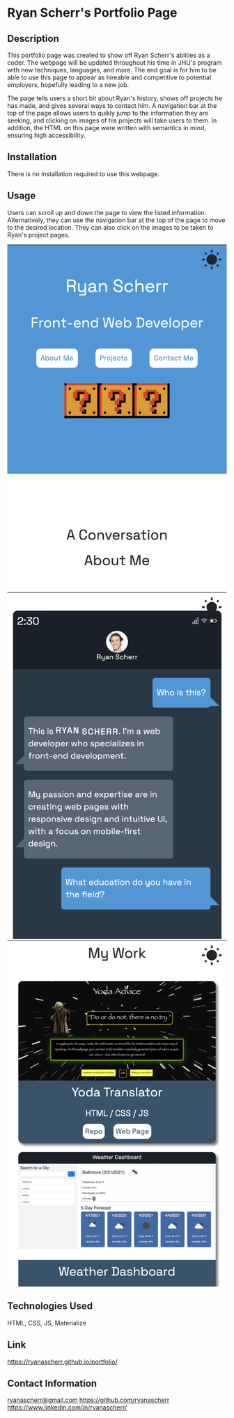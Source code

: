 # Ryan Scherr's Portfolio Page

## Description

This portfolio page was created to show off Ryan Scherr's ablities as a coder. The webpage will be updated throughout his time in JHU's program with new techniques, languages, and more. The end goal is for him to be able to use this page to appear as hireable and competitive to potential employers, hopefully leading to a new job.

The page tells users a short bit about Ryan's history, shows off projects he has made, and gives several ways to contact him. A navigation bar at the top of the page allows users to quikly jump to the information they are seeking, and clicking on images of his projects will take users to them. In addition, the HTML on this page were written with semantics in mind, ensuring high accessibility.

## Installation

There is no installation required to use this webpage.

## Usage

Users can scroll up and down the page to view the listed information. Alternatively, they can use the navigation bar at the top of the page to move to the desired location. They can also click on the images to be taken to Ryan's project pages.

![Ryan Scherr's Portfolio Page](img/portfolio-1.png)
![Ryan Scherr's Portfolio Page](img/portfolio-2.png)
![Ryan Scherr's Portfolio Page](img/portfolio-3.png)

## Technologies Used

HTML, CSS, JS, Materialize

## Link

https://ryanascherr.github.io/portfolio/

## Contact Information

ryanascherr@gmail.com
https://github.com/ryanascherr
https://www.linkedin.com/in/ryanascherr/
